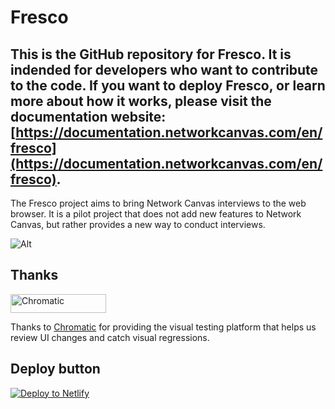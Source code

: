 # Fresco

## **This is the GitHub repository for Fresco. It is indended for developers who want to contribute to the code. If you want to deploy Fresco, or learn more about how it works, please visit the documentation website: [https://documentation.networkcanvas.com/en/fresco](https://documentation.networkcanvas.com/en/fresco).**

The Fresco project aims to bring Network Canvas interviews to the web browser. It is a pilot project that does not
add new features to Network Canvas, but rather provides a new way to conduct interviews.

![Alt](https://repobeats.axiom.co/api/embed/3902b97960b7e32971202cbd5b0d38f39d51df51.svg 'Repobeats analytics image')

## Thanks

<a href="https://www.chromatic.com/"><img src="https://user-images.githubusercontent.com/321738/84662277-e3db4f80-af1b-11ea-88f5-91d67a5e59f6.png" width="153" height="30" alt="Chromatic" /></a>

Thanks to [Chromatic](https://www.chromatic.com/) for providing the visual testing platform that helps us review UI changes and catch visual regressions.

## Deploy button

[![Deploy to Netlify](https://www.netlify.com/img/deploy/button.svg)](https://app.netlify.com/start/deploy?repository=https://github.com/complexdatacollective/Fresco&branch=deployment/netlify&fullConfiguration=true&requiredExtensions="neon")
